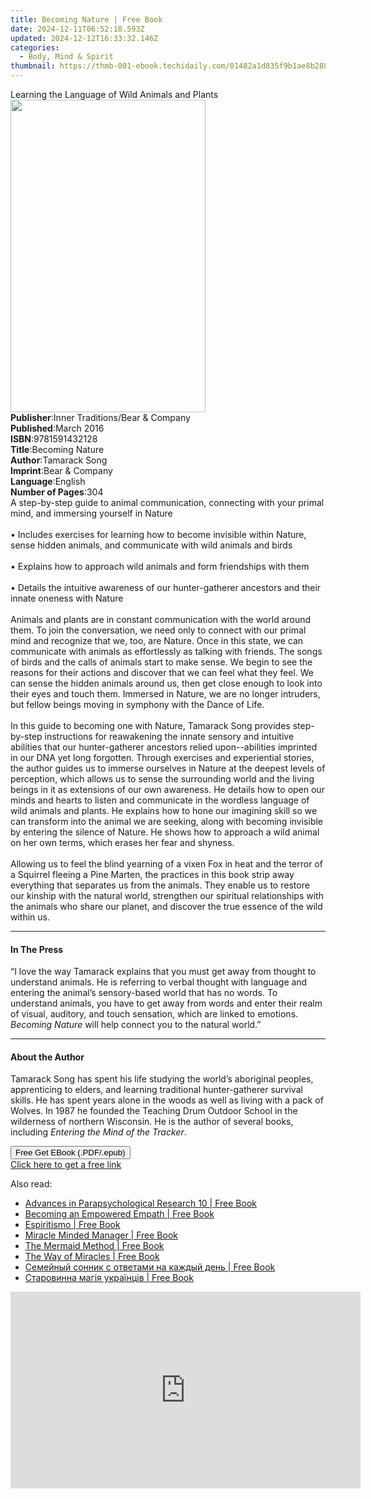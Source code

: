 ```yaml
---
title: Becoming Nature | Free Book
date: 2024-12-11T06:52:18.593Z
updated: 2024-12-12T16:33:32.146Z
categories:
  - Body, Mind & Spirit
thumbnail: https://thmb-001-ebook.techidaily.com/01482a1d835f9b1ae8b288c0d13ae29e5a20cf5de64e1cdc24159c5328083385.jpg
---
```

<main id="book-container">
  <div class="flex flex-col">
    <div class="book-brief flex-1 py-6 px-4 sm:p-6 md:py-10 md:px-8">
      <!-- brief-->
      <div class="book-brief-main">
        Learning the Language of Wild Animals and Plants
      </div>
    </div>
    <div
      class="book-meta-info flex-1 grid gap-4 col-start-1 col-end-3 row-start-1 sm:mb-6 sm:grid-cols-4 lg:gap-6 lg:col-start-2 lg:row-end-6 lg:row-span-6 lg:mb-0"
    >
      <div
        class="book-meta-info-left place-content-center mt-4 p-4 text-sm leading-6 col-start-2 col-span-2 dark:text-slate-400"
      >
        <img
          class="w-full h-500 object-cover rounded-lg sm:h-255 sm:col-span-2 lg:col-span-full"
          src="https://img-001-ebook.techidaily.com/92b317f12c0f262f1cd39bccf504e34b39e3dece5ed94e8c5ac4a368b51b655f.jpg"
          alt=""
          width="312"
          height="500"
        />
      </div>
      <div
        class="book-meta-info-right mt-2 col-start-1 row-start-2 col-span-3 self-center"
      >
        <!-- meta data  -->
        <div class="flex flex-col px-4 md:px-8">
          <div class="flex-1">
            <strong>Publisher</strong>:<span class="px-2"
              >Inner Traditions/Bear &amp; Company</span
            >
          </div>
          <div class="flex-1">
            <strong>Published</strong>:<span class="px-2">March 2016</span>
          </div>
          <div class="flex-1">
            <strong>ISBN</strong>:<span class="px-2">9781591432128</span>
          </div>
          <div class="flex-1">
            <strong>Title</strong>:<span class="px-2">Becoming Nature</span>
          </div>
          <div class="flex-1">
            <strong>Author</strong>:<span class="px-2">Tamarack Song</span>
          </div>
          <div class="flex-1">
            <strong>Imprint</strong>:<span class="px-2"
              >Bear &amp; Company</span
            >
          </div>
          <div class="flex-1">
            <strong>Language</strong>:<span class="px-2">English</span>
          </div>
          <div class="flex-1">
            <strong>Number of Pages</strong>:<span class="px-2">304</span>
          </div>
        </div>
      </div>
    </div>
    <div class="book-description flex-1 py-6 px-4 sm:p-6 md:py-10 md:px-8">
      <div class="book-description-main">
        <div accordion-content="" id="description">
          A step-by-step guide to animal communication, connecting with your
          primal mind, and immersing yourself in Nature<br /><br />• Includes
          exercises for learning how to become invisible within Nature, sense
          hidden animals, and communicate with wild animals and birds<br /><br />•
          Explains how to approach wild animals and form friendships with
          them<br /><br />• Details the intuitive awareness of our
          hunter-gatherer ancestors and their innate oneness with Nature<br /><br />Animals
          and plants are in constant communication with the world around them.
          To join the conversation, we need only to connect with our primal mind
          and recognize that we, too, are Nature. Once in this state, we can
          communicate with animals as effortlessly as talking with friends. The
          songs of birds and the calls of animals start to make sense. We begin
          to see the reasons for their actions and discover that we can feel
          what they feel. We can sense the hidden animals around us, then get
          close enough to look into their eyes and touch them. Immersed in
          Nature, we are no longer intruders, but fellow beings moving in
          symphony with the Dance of Life.<br /><br />In this guide to becoming
          one with Nature, Tamarack Song provides step-by-step instructions for
          reawakening the innate sensory and intuitive abilities that our
          hunter-gatherer ancestors relied upon­--abilities imprinted in our DNA
          yet long forgotten. Through exercises and experiential stories, the
          author guides us to immerse ourselves in Nature at the deepest levels
          of perception, which allows us to sense the surrounding world and the
          living beings in it as extensions of our own awareness. He details how
          to open our minds and hearts to listen and communicate in the wordless
          language of wild animals and plants. He explains how to hone our
          imagining skill so we can transform into the animal we are seeking,
          along with becoming invisible by entering the silence of Nature. He
          shows how to approach a wild animal on her own terms, which erases her
          fear and shyness.<br /><br />Allowing us to feel the blind yearning of
          a vixen Fox in heat and the terror of a Squirrel fleeing a Pine
          Marten, the practices in this book strip away everything that
          separates us from the animals. They enable us to restore our kinship
          with the natural world, strengthen our spiritual relationships with
          the animals who share our planet, and discover the true essence of the
          wild within us.
        </div>
        <div class="accordion-fader"></div>
      </div>
    </div>
    <div class="book-excerpts flex-1 py-6 px-4 sm:p-6 md:py-10 md:px-8">
      <!-- excerpts-->
      <div class="book-excerpts-main">
        <hr />
        <h4 class="placeholder placeholder-heading">
          <span>In The Press</span>
        </h4>
        <p>
          “I love the way Tamarack explains that you must get away from thought
          to understand animals. He is referring to verbal thought with language
          and entering the animal’s sensory-based world that has no words. To
          understand animals, you have to get away from words and enter their
          realm of visual, auditory, and touch sensation, which are linked to
          emotions. <i>Becoming Nature</i> will help connect you to the natural
          world.”
        </p>
      </div>
    </div>
    <div class="book-about-author flex-1 py-6 px-4 sm:p-6 md:py-10 md:px-8">
      <!-- about author-->
      <div class="book-main-author-main">
        <hr />
        <h4 class="placeholder placeholder-heading">
          <span>About the Author</span>
        </h4>
        <p>
          Tamarack Song has spent his life studying the world’s aboriginal
          peoples, apprenticing to elders, and learning traditional
          hunter-gatherer survival skills. He has spent years alone in the woods
          as well as living with a pack of Wolves. In 1987 he founded the
          Teaching Drum Outdoor School in the wilderness of northern Wisconsin.
          He is the author of several books, including
          <i>Entering the Mind of the Tracker</i>.
        </p>
      </div>
    </div>
    <div class="book-free-get flex-1 py-6 px-4 sm:p-6 md:py-10 md:px-8">
      <button
        id="btn-free-get"
        class="bg-blue-500 hover:bg-blue-700 text-white font-bold py-2 px-4 rounded"
      >
        Free Get EBook (.PDF/.epub)
      </button>
      <div id="countdown-display" class="px-2 text-lg mt-2"></div>
      <a
        id="free-link"
        class="hidden bg-blue-500 hover:bg-blue-700 text-white font-bold py-2 px-4 rounded"
        href="https://www.ebooks.com/en-us/book/95782550/becoming-nature/tamarack-song/"
        target="_blank"
        >Click here to get a free link</a
      >
    </div>
    <script>
      let countdownTime = 0;
      let countdownInterval = null;
      document
        .getElementById('btn-free-get')
        .addEventListener('click', startCountdown);
      function startCountdown() {
        countdownTime = new Date().getTime() + 60000 * 3;
        countdownInterval = setInterval(updateCountdown, 1000);
        document.getElementById('btn-free-get').disabled = true;
        document
          .getElementById('btn-free-get')
          .classList.add('bg-gray-500', 'cursor-not-allowed');
      }
      function updateCountdown() {
        let currentTime = new Date().getTime();
        let timeLeft = countdownTime - currentTime;
        let secondsLeft = Math.floor(timeLeft / 1000);
        document.getElementById('countdown-display').innerHTML =
          `Remaining time: ${secondsLeft} seconds.`;
        if (secondsLeft <= 0) {
          clearInterval(countdownInterval);
          document.getElementById('btn-free-get').classList.add('hidden');
          document.getElementById('free-link').classList.remove('hidden');
          document.getElementById('countdown-display').innerHTML = '';
        }
      }
    </script>
  </div>
</main>

<ins class="adsbygoogle"
      style="display:block"
      data-ad-client="ca-pub-7571918770474297"
      data-ad-slot="8358498916"
      data-ad-format="auto"
      data-full-width-responsive="true"></ins>
    

<span class="atpl-alsoreadstyle">Also read:</span>
<div><ul>
<li><a href="https://novels-ebooks.techidaily.com/210234910-9781476641188-advances-in-parapsychological-research-10/"><u>Advances in Parapsychological Research 10 | Free Book</u></a></li>
<li><a href="https://novels-ebooks.techidaily.com/210233964-9781608687206-becoming-an-empowered-empath/"><u>Becoming an Empowered Empath | Free Book</u></a></li>
<li><a href="https://novels-ebooks.techidaily.com/210233098-9781633412385-espiritismo/"><u>Espiritismo | Free Book</u></a></li>
<li><a href="https://novels-ebooks.techidaily.com/210235979-9781582707259-miracle-minded-manager/"><u>Miracle Minded Manager | Free Book</u></a></li>
<li><a href="https://novels-ebooks.techidaily.com/210233662-9781631953163-the-mermaid-method/"><u>The Mermaid Method | Free Book</u></a></li>
<li><a href="https://novels-ebooks.techidaily.com/210235978-9781582708294-the-way-of-miracles/"><u>The Way of Miracles | Free Book</u></a></li>
<li><a href="https://novels-ebooks.techidaily.com/210234675-9786171252707-semejnyj-sonnik-s-otvetami-na-kazhdyj-den/"><u>Семейный сонник с ответами на каждый день | Free Book</u></a></li>
<li><a href="https://novels-ebooks.techidaily.com/210234667-9786171248403-starovinna-magiya-ukrayinciv/"><u>Старовинна магія українців | Free Book</u></a></li>
</ul></div>

<!-- affiliate ads begin -->
<iframe width="560" height="315" src="https://www.youtube.com/embed/6nvb0775GOM?si=peBB_Mo_4zcZFuci" title="YouTube video player" frameborder="0" allow="accelerometer; autoplay; clipboard-write; encrypted-media; gyroscope; picture-in-picture; web-share" referrerpolicy="strict-origin-when-cross-origin" allowfullscreen></iframe>
<!-- affiliate ads end -->

